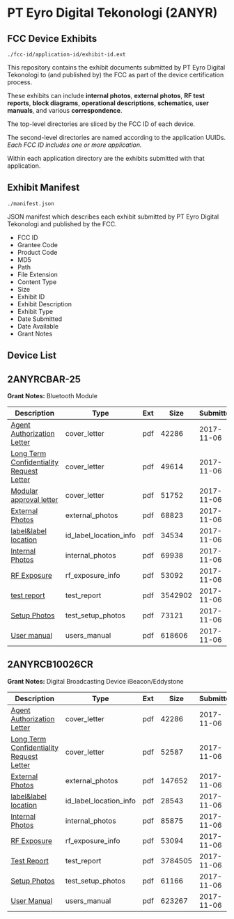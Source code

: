 # PT Eyro Digital Tekonologi (2ANYR)
## FCC Device Exhibits

```
./fcc-id/application-id/exhibit-id.ext
```

This repository contains the exhibit documents submitted by PT Eyro Digital Tekonologi to (and published by) the FCC as part of the device certification process.

These exhibits can include **internal photos**, **external photos**, **RF test reports**, **block diagrams**, **operational descriptions**, **schematics**, **user manuals**, and various **correspondence**.

The top-level directories are sliced by the FCC ID of each device.

The second-level directories are named according to the application UUIDs. *Each FCC ID includes one or more application.*

Within each application directory are the exhibits submitted with that application. 

## Exhibit Manifest

```
./manifest.json
```

JSON manifest which describes each exhibit submitted by PT Eyro Digital Tekonologi and published by the FCC.

- FCC ID
- Grantee Code
- Product Code
- MD5
- Path
- File Extension
- Content Type
- Size
- Exhibit ID
- Exhibit Description
- Exhibit Type
- Date Submitted
- Date Available
- Grant Notes

## Device List
## 2ANYRCBAR-25
**Grant Notes:** Bluetooth Module

| Description | Type | Ext | Size | Submitted | Available |
| ----------- | ---- | --- | ---- | --------- | --------- |
| [Agent Authorization Letter](2ANYRCBAR-25/df83cc492e636faaae3aeb29d23a7df4/3629485.pdf) | cover_letter | pdf | 42286 | 2017-11-06 | 2017-11-06 |
| [Long Term Confidentiality Request Letter](2ANYRCBAR-25/df83cc492e636faaae3aeb29d23a7df4/3629588.pdf) | cover_letter | pdf | 49614 | 2017-11-06 | 2017-11-06 |
| [Modular approval letter](2ANYRCBAR-25/df83cc492e636faaae3aeb29d23a7df4/3629589.pdf) | cover_letter | pdf | 51752 | 2017-11-06 | 2017-11-06 |
| [External Photos](2ANYRCBAR-25/df83cc492e636faaae3aeb29d23a7df4/3629585.pdf) | external_photos | pdf | 68823 | 2017-11-06 | 2017-11-06 |
| [label&label location](2ANYRCBAR-25/df83cc492e636faaae3aeb29d23a7df4/3629587.pdf) | id_label_location_info | pdf | 34534 | 2017-11-06 | 2017-11-06 |
| [Internal Photos](2ANYRCBAR-25/df83cc492e636faaae3aeb29d23a7df4/3629586.pdf) | internal_photos | pdf | 69938 | 2017-11-06 | 2017-11-06 |
| [RF Exposure](2ANYRCBAR-25/df83cc492e636faaae3aeb29d23a7df4/3629590.pdf) | rf_exposure_info | pdf | 53092 | 2017-11-06 | 2017-11-06 |
| [test report](2ANYRCBAR-25/df83cc492e636faaae3aeb29d23a7df4/3629573.pdf) | test_report | pdf | 3542902 | 2017-11-06 | 2017-11-06 |
| [Setup Photos](2ANYRCBAR-25/df83cc492e636faaae3aeb29d23a7df4/3629592.pdf) | test_setup_photos | pdf | 73121 | 2017-11-06 | 2017-11-06 |
| [User manual](2ANYRCBAR-25/df83cc492e636faaae3aeb29d23a7df4/3629593.pdf) | users_manual | pdf | 618606 | 2017-11-06 | 2017-11-06 |
## 2ANYRCB10026CR
**Grant Notes:** Digital Broadcasting Device iBeacon/Eddystone

| Description | Type | Ext | Size | Submitted | Available |
| ----------- | ---- | --- | ---- | --------- | --------- |
| [Agent Authorization Letter](2ANYRCB10026CR/ef002fb4be5338ed0dd9443015d29b2c/3629485.pdf) | cover_letter | pdf | 42286 | 2017-11-06 | 2017-11-06 |
| [Long Term Confidentiality Request Letter](2ANYRCB10026CR/ef002fb4be5338ed0dd9443015d29b2c/3629512.pdf) | cover_letter | pdf | 52587 | 2017-11-06 | 2017-11-06 |
| [External Photos](2ANYRCB10026CR/ef002fb4be5338ed0dd9443015d29b2c/3629508.pdf) | external_photos | pdf | 147652 | 2017-11-06 | 2017-11-06 |
| [label&label location](2ANYRCB10026CR/ef002fb4be5338ed0dd9443015d29b2c/3629511.pdf) | id_label_location_info | pdf | 28543 | 2017-11-06 | 2017-11-06 |
| [Internal Photos](2ANYRCB10026CR/ef002fb4be5338ed0dd9443015d29b2c/3629509.pdf) | internal_photos | pdf | 85875 | 2017-11-06 | 2017-11-06 |
| [RF Exposure](2ANYRCB10026CR/ef002fb4be5338ed0dd9443015d29b2c/3629513.pdf) | rf_exposure_info | pdf | 53094 | 2017-11-06 | 2017-11-06 |
| [Test Report](2ANYRCB10026CR/ef002fb4be5338ed0dd9443015d29b2c/3629487.pdf) | test_report | pdf | 3784505 | 2017-11-06 | 2017-11-06 |
| [Setup Photos](2ANYRCB10026CR/ef002fb4be5338ed0dd9443015d29b2c/3629516.pdf) | test_setup_photos | pdf | 61166 | 2017-11-06 | 2017-11-06 |
| [User Manual](2ANYRCB10026CR/ef002fb4be5338ed0dd9443015d29b2c/3629517.pdf) | users_manual | pdf | 623267 | 2017-11-06 | 2017-11-06 |
